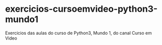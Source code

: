 # exercicios-cursoemvideo-python3-mundo1
Exercicios das aulas do curso de Python3, Mundo 1, do canal Curso em Video
